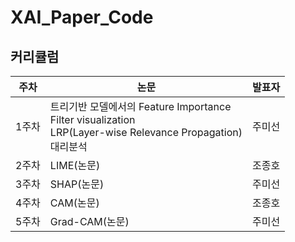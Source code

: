 # XAI_Paper_Code
## 커리큘럼
| 주차 |논문  |      발표자          |
|---------|------------------|-----------------------|
|1주차 |트리기반 모델에서의 Feature Importance<br> Filter visualization <br>  LRP(Layer-wise Relevance Propagation)<br> 대리분석|주미선|
|2주차 | LIME(논문)      |조종호|
|3주차 | SHAP(논문)      |주미선|
|4주차 | CAM(논문)  |조종호|
|5주차 | Grad-CAM(논문)  |주미선|